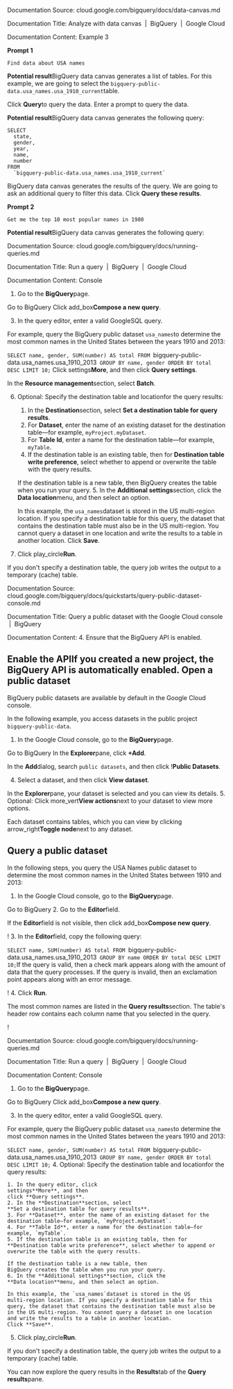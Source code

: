 Documentation Source:
cloud.google.com/bigquery/docs/data-canvas.md

Documentation Title:
Analyze with data canvas  |  BigQuery  |  Google Cloud

Documentation Content:
Example 3

**Prompt 1**
```
Find data about USA names
```
**Potential result**BigQuery data canvas generates a list of tables. For this example, we are going to
select the `bigquery-public-data.usa_names.usa_1910_current`table.

Click **Query**to query the data. Enter a prompt to query the data.

**Potential result**BigQuery data canvas generates the following query:


```
SELECT
  state,
  gender,
  year,
  name,
  number
FROM
  `bigquery-public-data.usa_names.usa_1910_current`

```
BigQuery data canvas generates the results of the query. We are going to ask an
additional query to filter this data. Click **Query these results**.

**Prompt 2**
```
Get me the top 10 most popular names in 1980
```
**Potential result**BigQuery data canvas generates the following query:



Documentation Source:
cloud.google.com/bigquery/docs/running-queries.md

Documentation Title:
Run a query  |  BigQuery  |  Google Cloud

Documentation Content:
Console

1. Go to the **BigQuery**page.

Go to BigQuery
Click add\_box**Compose a new query**.

3. In the query editor, enter a valid GoogleSQL query.

For example, query the
BigQuery public dataset `usa_names`to determine the most common names in the United States between the
years 1910 and 2013:

`SELECT
 name, gender,
 SUM(number) AS total
FROM
 `bigquery-public-data.usa_names.usa_1910_2013`
GROUP BY
 name, gender
ORDER BY
 total DESC
LIMIT
 10;`
Click settings**More**, and then
click **Query settings**.

In the **Resource management**section, select **Batch**.

6. Optional: Specify the destination table and
locationfor the query results:


	1. In the **Destination**section, select
	**Set a destination table for query results**.
	2. For **Dataset**, enter the name of an existing dataset for the
	destination table—for example, `myProject.myDataset`.
	3. For **Table Id**, enter a name for the destination table—for
	example, `myTable`.
	4. If the destination table is an existing table, then for
	**Destination table write preference**, select whether to append or
	overwrite the table with the query results.
	
	If the destination table is a new table, then
	BigQuery creates the table when you run your query.
	5. In the **Additional settings**section, click the
	**Data location**menu, and then select an option.
	
	In this example, the `usa_names`dataset is stored in the US
	multi-region location. If you specify a destination table for this
	query, the dataset that contains the destination table must also be
	in the US multi-region. You cannot query a dataset in one location
	and write the results to a table in another location.
Click **Save**.

8. Click play\_circle**Run**.

If you don't specify a destination table, the query job writes the
output to a temporary (cache) table.



Documentation Source:
cloud.google.com/bigquery/docs/quickstarts/query-public-dataset-console.md

Documentation Title:
Query a public dataset with the Google Cloud console  |  BigQuery

Documentation Content:
4. Ensure that the BigQuery API is enabled.

Enable the APIIf you created a new project, the BigQuery API is automatically
 enabled.
Open a public dataset
---------------------

BigQuery public datasets are available by default in the
Google Cloud console.

In the following example, you access datasets in the public project
`bigquery-public-data`.

1. In the Google Cloud console, go to the
**BigQuery**page.

Go to BigQuery
In the **Explorer**pane, click **+Add**.

In the **Add**dialog, search `public datasets`, and then click !**Public Datasets**.

4. Select a dataset, and then click **View dataset**.

In the **Explorer**pane, your dataset is selected and you can view its
details.
5. Optional: Click more\_vert**View actions**next to your dataset to view more options.

Each dataset contains tables, which you can view by clicking
arrow\_right**Toggle node**next to any dataset.

Query a public dataset
----------------------

In the following steps, you query the USA Names public dataset to determine
the most common names in the United States between 1910 and 2013:

1. In the Google Cloud console, go to the
**BigQuery**page.

Go to BigQuery
2. Go to the
**Editor**field.

If the **Editor**field is not visible, then click
add\_box**Compose new query**.

!
3. In the **Editor**field, copy the following
query:

`SELECT
 name,
 SUM(number) AS total
FROM
 `bigquery-public-data.usa_names.usa_1910_2013`
GROUP BY
 name
ORDER BY
 total DESC
LIMIT
 10;`If the query is valid, then a check mark appears along with the amount of
data that the query processes. If the query is invalid, then an
exclamation point appears along with an error message.

!
4. Click
**Run**.

The most common names are listed in the **Query results**section.
The table's header row contains each column name that you selected in the
query.

!



Documentation Source:
cloud.google.com/bigquery/docs/running-queries.md

Documentation Title:
Run a query  |  BigQuery  |  Google Cloud

Documentation Content:
Console

1. Go to the **BigQuery**page.

Go to BigQuery
Click add\_box**Compose a new query**.

3. In the query editor, enter a valid GoogleSQL query.

For example, query the
BigQuery public dataset `usa_names`to determine the most common names in the United States between the
years 1910 and 2013:

`SELECT
 name, gender,
 SUM(number) AS total
FROM
 `bigquery-public-data.usa_names.usa_1910_2013`
GROUP BY
 name, gender
ORDER BY
 total DESC
LIMIT
 10;`
4. Optional: Specify the destination table and
locationfor the query results:


	1. In the query editor, click
	settings**More**, and then
	click **Query settings**.
	2. In the **Destination**section, select
	**Set a destination table for query results**.
	3. For **Dataset**, enter the name of an existing dataset for the
	destination table—for example, `myProject.myDataset`.
	4. For **Table Id**, enter a name for the destination table—for
	example, `myTable`.
	5. If the destination table is an existing table, then for
	**Destination table write preference**, select whether to append or
	overwrite the table with the query results.
	
	If the destination table is a new table, then
	BigQuery creates the table when you run your query.
	6. In the **Additional settings**section, click the
	**Data location**menu, and then select an option.
	
	In this example, the `usa_names`dataset is stored in the US
	multi-region location. If you specify a destination table for this
	query, the dataset that contains the destination table must also be
	in the US multi-region. You cannot query a dataset in one location
	and write the results to a table in another location.
	Click **Save**.
5. Click play\_circle**Run**.

If you don't specify a destination table, the query job writes the
output to a temporary (cache) table.

You can now explore the query results in the **Results**tab of the
**Query results**pane.



